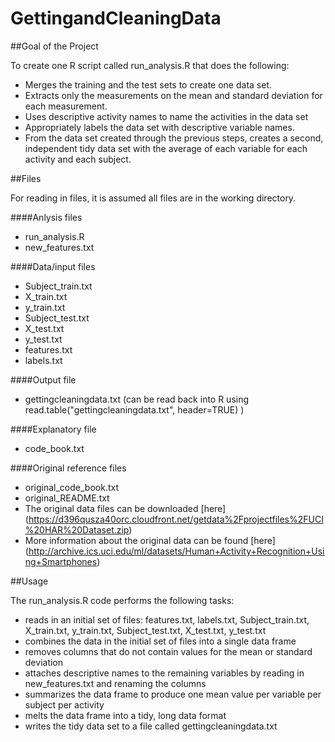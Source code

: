 GettingandCleaningData
======================

##Goal of the Project

To create one R script called run_analysis.R that does the following: 
- Merges the training and the test sets to create one data set.
- Extracts only the measurements on the mean and standard deviation for each measurement. 
- Uses descriptive activity names to name the activities in the data set
- Appropriately labels the data set with descriptive variable names. 
- From the data set created through the previous steps, creates a second, independent tidy data set with the average of each variable for each activity and each subject.

##Files

For reading in files, it is assumed all files are in the working directory. 

####Anlysis files

- run_analysis.R 
- new_features.txt

####Data/input files

- Subject_train.txt 
- X_train.txt 
- y_train.txt 
- Subject_test.txt 
- X_test.txt
- y_test.txt
- features.txt
- labels.txt

####Output file
- gettingcleaningdata.txt (can be read back into R using read.table("gettingcleaningdata.txt", header=TRUE) )

####Explanatory file
- code_book.txt

####Original reference files
- original_code_book.txt 
- original_README.txt 
- The original data files can be downloaded [here] (https://d396qusza40orc.cloudfront.net/getdata%2Fprojectfiles%2FUCI%20HAR%20Dataset.zip)
- More information about the original data can be found [here] 
(http://archive.ics.uci.edu/ml/datasets/Human+Activity+Recognition+Using+Smartphones)

##Usage

The run_analysis.R code performs the following tasks:
- reads in an initial set of files: features.txt, labels.txt, Subject_train.txt, X_train.txt, y_train.txt, Subject_test.txt, X_test.txt, y_test.txt
- combines the data in the initial set of files into a single data frame 
- removes columns that do not contain values for the mean or standard deviation 
- attaches descriptive names to the remaining variables by reading in new_features.txt and renaming the columns
- summarizes the data frame to produce one mean value per variable per subject per activity 
- melts the data frame into a tidy, long data format 
- writes the tidy data set to a file called gettingcleaningdata.txt 
